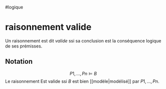 #logique
# raisonnement valide
Un raisonnement est dit _valide_ ssi sa conclusion est la conséquence logique de ses prémisses.

## Notation
$$P1, \ldots, Pn \models B$$
Le raisonnement Est valide ssi $B$ est bien [[modèle|modélisé]] par $P1,\ldots,Pn$.
